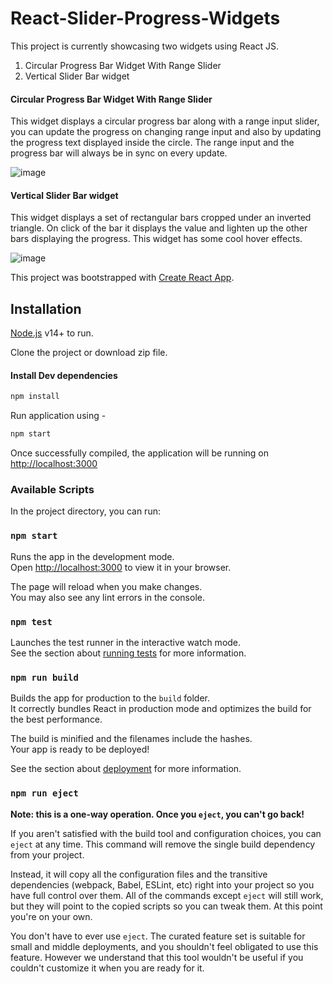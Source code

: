 # React-Slider-Progress-Widgets

This project is currently showcasing two widgets using React JS.

1. Circular Progress Bar Widget With Range Slider
2. Vertical Slider Bar widget

#### Circular Progress Bar Widget With Range Slider

This widget displays a circular progress bar along with a range input slider, you can update the progress on changing
range input and also by updating the progress text displayed inside the circle.
The range input and the progress bar will always be in sync on every update. 

![image](https://user-images.githubusercontent.com/97888504/201516361-7e0fe8b8-f367-4194-921c-071536b3e743.png)


#### Vertical Slider Bar widget

This widget displays a set of rectangular bars cropped under an inverted triangle. On click of the bar it displays the
value and lighten up the other bars displaying the progress. This widget has some cool hover effects.

![image](https://user-images.githubusercontent.com/97888504/201516295-66469581-0450-407f-a055-d76eed4bb42b.png)

This project was bootstrapped with [Create React App](https://github.com/facebook/create-react-app).

## Installation

[Node.js](https://nodejs.org/) v14+ to run.

Clone the project or download zip file.

#### Install Dev dependencies

```sh
npm install
```

Run application using -

```sh
npm start
```

Once successfully compiled, the application will be running on [http://localhost:3000](http://localhost:3000)

### Available Scripts

In the project directory, you can run:

### `npm start`

Runs the app in the development mode.\
Open [http://localhost:3000](http://localhost:3000) to view it in your browser.

The page will reload when you make changes.\
You may also see any lint errors in the console.

### `npm test`

Launches the test runner in the interactive watch mode.\
See the section about [running tests](https://facebook.github.io/create-react-app/docs/running-tests) for more
information.

### `npm run build`

Builds the app for production to the `build` folder.\
It correctly bundles React in production mode and optimizes the build for the best performance.

The build is minified and the filenames include the hashes.\
Your app is ready to be deployed!

See the section about [deployment](https://facebook.github.io/create-react-app/docs/deployment) for more information.

### `npm run eject`

**Note: this is a one-way operation. Once you `eject`, you can't go back!**

If you aren't satisfied with the build tool and configuration choices, you can `eject` at any time. This command will
remove the single build dependency from your project.

Instead, it will copy all the configuration files and the transitive dependencies (webpack, Babel, ESLint, etc) right
into your project so you have full control over them. All of the commands except `eject` will still work, but they will
point to the copied scripts so you can tweak them. At this point you're on your own.

You don't have to ever use `eject`. The curated feature set is suitable for small and middle deployments, and you
shouldn't feel obligated to use this feature. However we understand that this tool wouldn't be useful if you couldn't
customize it when you are ready for it.
